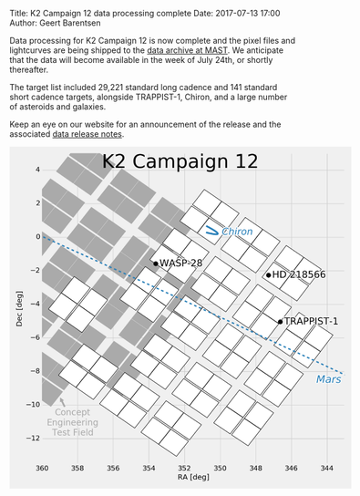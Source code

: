 Title: K2 Campaign 12 data processing complete
Date: 2017-07-13 17:00
Author: Geert Barentsen

Data processing for K2 Campaign 12 is now complete
and the pixel files and lightcurves are being shipped
to the [data archive at MAST](http://archive.stsci.edu/k2).
We anticipate that the data will become available in the week of July 24th,
or shortly thereafter.

The target list included 29,221 standard long cadence
and 141 standard short cadence targets,
alongside TRAPPIST-1, Chiron,
and a large number of asteroids and galaxies.

Keep an eye on our website for an announcement of the release
and the associated [data release notes](k2-data-release-notes.html).

<a href="images/k2/k2-c12-field.png"><img class="img-responsive" style="max-width:600px;" src="images/k2/k2-c12-field.png"></a>

